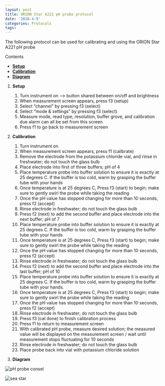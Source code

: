 ```yaml
---
layout: post
title: ORION Star A221 pH probe protocol
date: '2018-4-9'
categories: Protocols
tags: 
---
```

The following protocol can be used for calibrating and using the ORION Star A221 pH probe

Contents

- [**Setup**](#Setup) 
- [**Calibration**](#Calibration) 
- [**Diagram**](#Diagram)


1. <a name="Setup"></a> **Setup**
	1. Turn instrument on --> button shared between on/off and brightness
	2. When measurement screen appears, press f3 (setup)
	3. Select “channel” by pressing f3 (select)
	4. Select “mode & settings” by pressing f3 (select)
	5. Measure mode, read type, resolution, buffer grove, and calibration due alarm can all be set from this screen
	6. Press f1 to go back to measurement screen
	
	

2. <a name="Calibration"></a> **Calibration**
	1. Turn instrument on
	2. When measurement screen appears, press f1 (calibrate)
	3. Remove the electrode from the potassium chloride vial, and rinse in freshwater; do not touch the glass bulb
	4. Place electrode into first of three buffers; pH of 4
	5. Place temperature probe into buffer solution to ensure it is exactly at 25 degrees C. If the buffer is too cold, warm by grasping the buffer tube with your hands
	6. Once temperature is at 25 degrees C, Press f3 (start) to begin; make sure to gently swirl the probe while taking the reading
	7. Once the pH value has stopped changing for more than 10 seconds, press f2 (accept)
	8. Rinse electrode in freshwater; do not touch the glass bulb
	9. Press f2 (next) to add the second buffer and place electrode into the next buffer; pH of 7
	10. Place temperature probe into buffer solution to ensure it is exactly at 25 degrees C. If the buffer is too cold, warm by grasping the buffer tube with your hands
	11. Once temperature is at 25 degrees C, Press f3 (start) to begin; make sure to gently swirl the probe while taking the reading
	12. Once the pH value has stopped changing for more than 10 seconds, press f2 (accept)
	13. Rinse electrode in freshwater; do not touch the glass bulb
	14. Press f2 (next) to add the second buffer and place electrode into the last buffer; pH of 10
	15. Place temperature probe into buffer solution to ensure it is exactly at 25 degrees C. If the buffer is too cold, warm by grasping the buffer tube with your hands.
	16. Once temperature is at 25 degrees C, Press f3 (start) to begin; make sure to gently swirl the probe while taking the reading
	17. Once the pH value has stopped changing for more than 10 seconds, press f2 (accept)
	18. Rinse electrode in freshwater; do not touch the glass bulb
	19. Press f3 (cal done) to finish calibration process
	20. Press f1 to return to measurement screen
	21. With calibrated pH probe, measure desired solution; the measured value will be displayed on the measurement screen / wait until measurement stops fluctuating for 10 seconds
	22. Rinse electrode in freshwater; do not touch the glass bulb
	23. Place probe back into vial with potassium chloride solution
	
3. <a name="Diagram"></a> **Diagram**

![pH probe consel](https://andrewgpetlock.github.io/images/pH_screen.png)



![sea star](https://www.aqua.org/explore/animals/sea-stars)